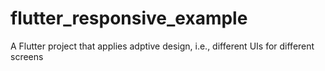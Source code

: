 # flutter_responsive_example

A Flutter project that applies adptive design, i.e., different UIs for different screens
